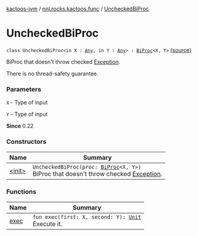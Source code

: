 [kactoos-jvm](../../index.md) / [nnl.rocks.kactoos.func](../index.md) / [UncheckedBiProc](.)

# UncheckedBiProc

`class UncheckedBiProc<in X : `[`Any`](https://kotlinlang.org/api/latest/jvm/stdlib/kotlin/-any/index.html)`, in Y : `[`Any`](https://kotlinlang.org/api/latest/jvm/stdlib/kotlin/-any/index.html)`> : `[`BiProc`](../../nnl.rocks.kactoos/-bi-proc/index.md)`<X, Y>` [(source)](https://github.com/neonailol/kactoos/blob/master/kactoos-jvm/src/main/kotlin/nnl/rocks/kactoos/func/UncheckedBiProc.kt#L17)

BiProc that doesn't throw checked [Exception](https://kotlinlang.org/api/latest/jvm/stdlib/kotlin/-exception/index.html).

There is no thread-safety guarantee.

### Parameters

`X` - Type of input

`Y` - Type of input

**Since**
0.22

### Constructors

| Name | Summary |
|---|---|
| [&lt;init&gt;](-init-.md) | `UncheckedBiProc(proc: `[`BiProc`](../../nnl.rocks.kactoos/-bi-proc/index.md)`<X, Y>)`<br>BiProc that doesn't throw checked [Exception](https://kotlinlang.org/api/latest/jvm/stdlib/kotlin/-exception/index.html). |

### Functions

| Name | Summary |
|---|---|
| [exec](exec.md) | `fun exec(first: X, second: Y): `[`Unit`](https://kotlinlang.org/api/latest/jvm/stdlib/kotlin/-unit/index.html)<br>Execute it. |
